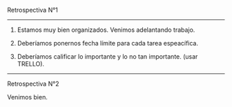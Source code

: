 Retrospectiva N°1

------------------------------------------------------------------------------------------

1) Estamos muy bien organizados. Venimos adelantando trabajo.

2) Deberíamos ponernos fecha límite para cada tarea espeacífica.

3) Deberíamos calificar lo importante y lo no tan importante. (usar TRELLO).

------------------------------------------------------------------------------------------

Retrospectiva N°2

Venimos bien.